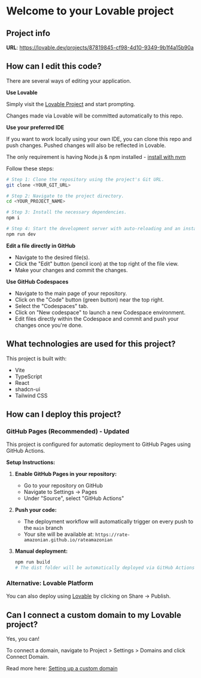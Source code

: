 # Welcome to your Lovable project

## Project info

**URL**: https://lovable.dev/projects/87819845-cf98-4d10-9349-9b1f4a15b90a

## How can I edit this code?

There are several ways of editing your application.

**Use Lovable**

Simply visit the [Lovable Project](https://lovable.dev/projects/87819845-cf98-4d10-9349-9b1f4a15b90a) and start prompting.

Changes made via Lovable will be committed automatically to this repo.

**Use your preferred IDE**

If you want to work locally using your own IDE, you can clone this repo and push changes. Pushed changes will also be reflected in Lovable.

The only requirement is having Node.js & npm installed - [install with nvm](https://github.com/nvm-sh/nvm#installing-and-updating)

Follow these steps:

```sh
# Step 1: Clone the repository using the project's Git URL.
git clone <YOUR_GIT_URL>

# Step 2: Navigate to the project directory.
cd <YOUR_PROJECT_NAME>

# Step 3: Install the necessary dependencies.
npm i

# Step 4: Start the development server with auto-reloading and an instant preview.
npm run dev
```

**Edit a file directly in GitHub**

- Navigate to the desired file(s).
- Click the "Edit" button (pencil icon) at the top right of the file view.
- Make your changes and commit the changes.

**Use GitHub Codespaces**

- Navigate to the main page of your repository.
- Click on the "Code" button (green button) near the top right.
- Select the "Codespaces" tab.
- Click on "New codespace" to launch a new Codespace environment.
- Edit files directly within the Codespace and commit and push your changes once you're done.

## What technologies are used for this project?

This project is built with:

- Vite
- TypeScript
- React
- shadcn-ui
- Tailwind CSS

## How can I deploy this project?

### GitHub Pages (Recommended) - Updated

This project is configured for automatic deployment to GitHub Pages using GitHub Actions.

**Setup Instructions:**

1. **Enable GitHub Pages in your repository:**
   - Go to your repository on GitHub
   - Navigate to Settings → Pages
   - Under "Source", select "GitHub Actions"

2. **Push your code:**
   - The deployment workflow will automatically trigger on every push to the `main` branch
   - Your site will be available at: `https://rate-amazonian.github.io/rateamazonian`

3. **Manual deployment:**
   ```sh
   npm run build
   # The dist folder will be automatically deployed via GitHub Actions
   ```

### Alternative: Lovable Platform

You can also deploy using [Lovable](https://lovable.dev/projects/87819845-cf98-4d10-9349-9b1f4a15b90a) by clicking on Share → Publish.

## Can I connect a custom domain to my Lovable project?

Yes, you can!

To connect a domain, navigate to Project > Settings > Domains and click Connect Domain.

Read more here: [Setting up a custom domain](https://docs.lovable.dev/features/custom-domain#custom-domain)
